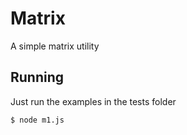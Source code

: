# Matrix

A simple matrix utility

## Running

Just run the examples in the tests folder

    $ node m1.js
